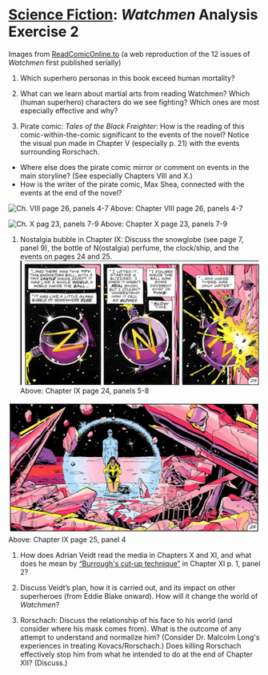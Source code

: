 # [Science Fiction](https://ebeshero.github.io/scienceFiction/): *Watchmen* Analysis Exercise 2

Images from [ReadComicOnline.to](https://readcomiconline.to/Comic/Watchmen) (a web reproduction of the 12 issues of *Watchmen* first published serially)

1. Which superhero personas in this book exceed human mortality? 

1. What can we learn about martial arts from reading Watchmen? Which (human superhero) characters do we see fighting? 
Which ones are most especially effective and why? 

1. Pirate comic: *Tales of the Black Freighter*: How is the reading of this comic-within-the-comic significant to the events of the novel? Notice the visual pun made in Chapter V (especially p. 21) with the events surrounding Rorschach. 
* Where else does the pirate comic mirror or comment on events in the main storyline? (See especially Chapters VIII and X.)
* How is the writer of the pirate comic, Max Shea, connected with the events at the end of the novel?

![Ch. VIII page 26, panels 4-7](wmCh8_26p4-7)
Above: Chapter VIII page 26, panels 4-7

![Ch. X pag 23, panels 7-9](wmCh10_23p7-9.png)
Above: Chapter X page 23, panels 7-9

1. Nostalgia bubble in Chapter IX: Discuss the snowglobe (see page 7, panel 9), the bottle of N(ostalgia) perfume, the clock/ship, and the events on pages 24 and 25. 
![Ch. IX page 24, panels 5-8](wmCh9_24p5-8.png)
Above: Chapter IX page 24, panels 5-8

![Ch. IX page 25, panel 4](wmCh9_25p4.png)
Above: Chapter IX page 25, panel 4

1. How does Adrian Veidt read the media in Chapters X and XI, and what does he mean by [“Burrough's cut-up technique”](https://www.writing.upenn.edu/~afilreis/88v/burroughs-cutup.html) in Chapter XI p. 1, panel 2? 

1. Discuss Veidt’s plan, how it is carried out, and its impact on other superheroes (from Eddie Blake onward). How will it change the world of *Watchmen*? 

1. Rorschach: Discuss the relationship of his face to his world (and consider where his mask comes from). What is the outcome of any attempt to understand and normalize him? (Consider Dr. Malcolm Long's experiences in treating Kovacs/Rorschach.) Does killing Rorschach effectively stop him from what he intended to do at the end of Chapter XII? (Discuss.) 

